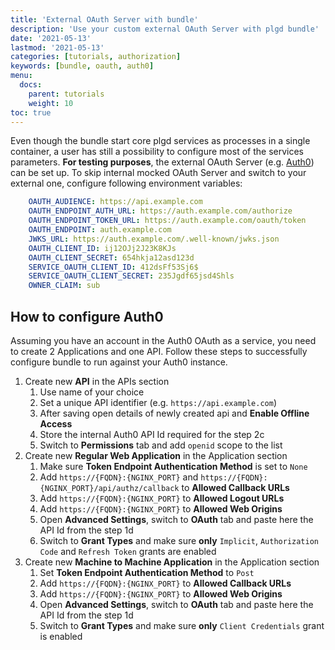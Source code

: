 ```yaml
---
title: 'External OAuth Server with bundle'
description: 'Use your custom external OAuth Server with plgd bundle'
date: '2021-05-13'
lastmod: '2021-05-13'
categories: [tutorials, authorization]
keywords: [bundle, oauth, auth0]
menu:
  docs:
    parent: tutorials
    weight: 10
toc: true
---
```


Even though the bundle start core plgd services as processes in a single container, a user has still a possibility to configure most of the services parameters. **For testing purposes**, the external OAuth Server (e.g. [Auth0](https://auth0.com)) can be set up.
To skip internal mocked OAuth Server and switch to your external one, configure following environment variables:

```yaml
    OAUTH_AUDIENCE: https://api.example.com
    OAUTH_ENDPOINT_AUTH_URL: https://auth.example.com/authorize
    OAUTH_ENDPOINT_TOKEN_URL: https://auth.example.com/oauth/token
    OAUTH_ENDPOINT: auth.example.com
    JWKS_URL: https://auth.example.com/.well-known/jwks.json
    OAUTH_CLIENT_ID: ij12OJj2J23K8KJs
    OAUTH_CLIENT_SECRET: 654hkja12asd123d
    SERVICE_OAUTH_CLIENT_ID: 412dsFf53Sj6$
    SERVICE_OAUTH_CLIENT_SECRET: 235Jgdf65jsd4Shls
    OWNER_CLAIM: sub
```

## How to configure Auth0

Assuming you have an account in the Auth0 OAuth as a service, you need to create 2 Applications and one API. Follow these steps to successfully configure bundle to run against your Auth0 instance.

1. Create new **API** in the APIs section
    1. Use name of your choice
    1. Set a unique API identifier (e.g. `https://api.example.com`)
    1. After saving open details of newly created api and **Enable Offline Access**
    1. Store the internal Auth0 API Id required for the step 2c
    1. Switch to **Permissions** tab and add `openid` scope to the list
1. Create new **Regular Web Application** in the Application section
    1. Make sure **Token Endpoint Authentication Method** is set to `None`
    1. Add `https://{FQDN}:{NGINX_PORT}` and `https://{FQDN}:{NGINX_PORT}/api/authz/callback` to **Allowed Callback URLs**
    1. Add `https://{FQDN}:{NGINX_PORT}` to **Allowed Logout URLs**
    1. Add `https://{FQDN}:{NGINX_PORT}` to **Allowed Web Origins**
    1. Open **Advanced Settings**, switch to **OAuth** tab and paste here the API Id from the step 1d
    1. Switch to **Grant Types** and make sure **only** `Implicit`, `Authorization Code` and `Refresh Token` grants are enabled
1. Create new **Machine to Machine Application** in the Application section
    1. Set **Token Endpoint Authentication Method** to `Post`
    1. Add `https://{FQDN}:{NGINX_PORT}` to **Allowed Callback URLs**
    1. Add `https://{FQDN}:{NGINX_PORT}` to **Allowed Web Origins**
    1. Open **Advanced Settings**, switch to **OAuth** tab and paste here the API Id from the step 1d
    1. Switch to **Grant Types** and make sure **only** `Client Credentials` grant is enabled
